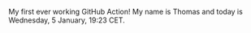 My first ever working GitHub Action!
My name is Thomas and today is Wednesday, 5 January, 19:23 CET. 
